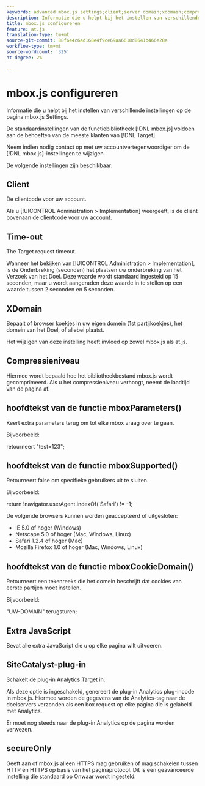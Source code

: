 ```yaml
---
keywords: advanced mbox.js settings;client;server domain;xdomain;compression level;client session id support;secureOnly;client pc id support;pass page;referring url;traffic level;traffic duration;mboxParameters() function body;mboxSupported() function body;mboxCookieDomain() function body;Extra JavaScript;SiteCatalyst plug-in;Get mbox.js as self-extracting JavaScript;flicker;body hiding;hide body
description: Informatie die u helpt bij het instellen van verschillende instellingen op de pagina mbox.js Settings.
title: mbox.js configureren
feature: at.js
translation-type: tm+mt
source-git-commit: 88f6e4c6ad168e4f9ce69aa6618d8641b466e28a
workflow-type: tm+mt
source-wordcount: '325'
ht-degree: 2%

---
```



# mbox.js configureren

Informatie die u helpt bij het instellen van verschillende instellingen op de pagina mbox.js Settings.

De standaardinstellingen van de functiebibliotheek [!DNL mbox.js] voldoen aan de behoeften van de meeste klanten van [!DNL Target].

Neem indien nodig contact op met uw accountvertegenwoordiger om de [!DNL mbox.js]-instellingen te wijzigen.

De volgende instellingen zijn beschikbaar:

## Client

De clientcode voor uw account.

Als u [!UICONTROL Administration > Implementation] weergeeft, is de client bovenaan de clientcode voor uw account.

## Time-out

The Target request timeout.

Wanneer het bekijken van [!UICONTROL Administration > Implementation], is de Onderbreking (seconden) het plaatsen uw onderbreking van het Verzoek van het Doel. Deze waarde wordt standaard ingesteld op 15 seconden, maar u wordt aangeraden deze waarde in te stellen op een waarde tussen 2 seconden en 5 seconden.

## XDomain

Bepaalt of browser koekjes in uw eigen domein (1st partijkoekjes), het domein van het Doel, of allebei plaatst.

Het wijzigen van deze instelling heeft invloed op zowel mbox.js als at.js.

## Compressieniveau

Hiermee wordt bepaald hoe het bibliotheekbestand mbox.js wordt gecomprimeerd. Als u het compressieniveau verhoogt, neemt de laadtijd van de pagina af.

## hoofdtekst van de functie mboxParameters()

Keert extra parameters terug om tot elke mbox vraag over te gaan.

Bijvoorbeeld:

retourneert &quot;test=123&quot;;

## hoofdtekst van de functie mboxSupported()

Retourneert false om specifieke gebruikers uit te sluiten.

Bijvoorbeeld:

return !navigator.userAgent.indexOf(&#39;Safari&#39;) != -1;

De volgende browsers kunnen worden geaccepteerd of uitgesloten:

* IE 5.0 of hoger (Windows)
* Netscape 5.0 of hoger (Mac, Windows, Linux)
* Safari 1.2.4 of hoger (Mac)
* Mozilla Firefox 1.0 of hoger (Mac, Windows, Linux)

## hoofdtekst van de functie mboxCookieDomain()

Retourneert een tekenreeks die het domein beschrijft dat cookies van eerste partijen moet instellen.

Bijvoorbeeld:

&quot;UW-DOMAIN&quot; terugsturen;

## Extra JavaScript

Bevat alle extra JavaScript die u op elke pagina wilt uitvoeren.

## SiteCatalyst-plug-in

Schakelt de plug-in Analytics Target in.

Als deze optie is ingeschakeld, genereert de plug-in Analytics plug-incode in mbox.js. Hiermee worden de gegevens van de Analytics-tag naar de doelservers verzonden als een box request op elke pagina die is gelabeld met Analytics.

Er moet nog steeds naar de plug-in Analytics op de pagina worden verwezen.

## secureOnly

Geeft aan of mbox.js alleen HTTPS mag gebruiken of mag schakelen tussen HTTP en HTTPS op basis van het paginaprotocol. Dit is een geavanceerde instelling die standaard op Onwaar wordt ingesteld.